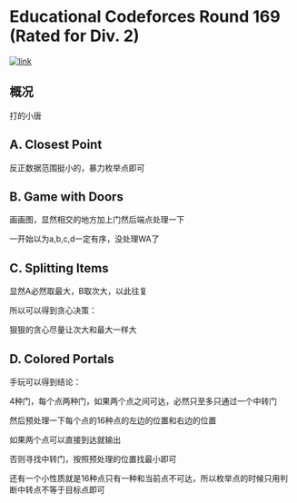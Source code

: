 # Educational Codeforces Round 169 (Rated for Div. 2)
[![link]( https://img.shields.io/badge/Codeforces-Round_169-blue?style=for-the-badge)](https://codeforces.com/contest/2004)

## 概况

打的小唐

## A. Closest Point

反正数据范围挺小的，暴力枚举点即可

## B. Game with Doors

画画图，显然相交的地方加上门然后端点处理一下

一开始以为a,b,c,d一定有序，没处理WA了

## C. Splitting Items

显然A必然取最大，B取次大，以此往复

所以可以得到贪心决策：

狠狠的贪心尽量让次大和最大一样大

## D. Colored Portals

手玩可以得到结论：

4种门，每个点两种门，如果两个点之间可达，必然只至多只通过一个中转门

然后预处理一下每个点的16种点的左边的位置和右边的位置

如果两个点可以直接到达就输出

否则寻找中转门，按照预处理的位置找最小即可

还有一个小性质就是16种点只有一种和当前点不可达，所以枚举点的时候只用判断中转点不等于目标点即可